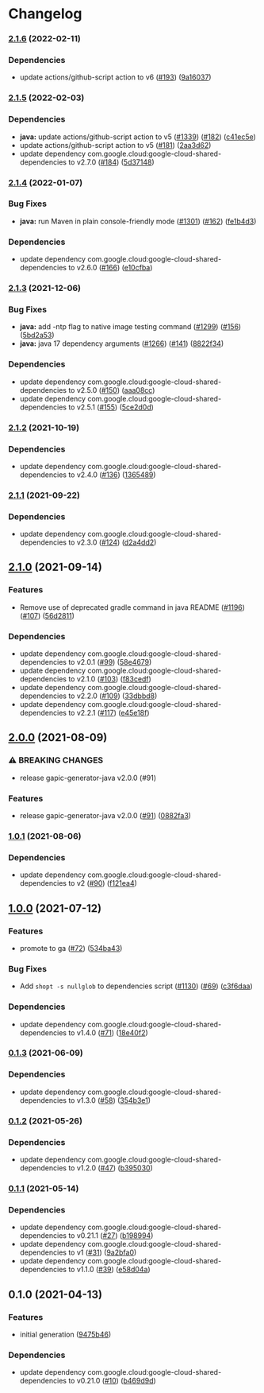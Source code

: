 # Changelog

### [2.1.6](https://github.com/googleapis/java-appengine-admin/compare/v2.1.5...v2.1.6) (2022-02-11)


### Dependencies

* update actions/github-script action to v6 ([#193](https://github.com/googleapis/java-appengine-admin/issues/193)) ([9a16037](https://github.com/googleapis/java-appengine-admin/commit/9a1603720634fb26d99fab0f74619eebdad3cbed))

### [2.1.5](https://github.com/googleapis/java-appengine-admin/compare/v2.1.4...v2.1.5) (2022-02-03)


### Dependencies

* **java:** update actions/github-script action to v5 ([#1339](https://github.com/googleapis/java-appengine-admin/issues/1339)) ([#182](https://github.com/googleapis/java-appengine-admin/issues/182)) ([c41ec5e](https://github.com/googleapis/java-appengine-admin/commit/c41ec5e832452a8510e5ff96c06e1f9839ad3da1))
* update actions/github-script action to v5 ([#181](https://github.com/googleapis/java-appengine-admin/issues/181)) ([2aa3d62](https://github.com/googleapis/java-appengine-admin/commit/2aa3d6287c47691026107ccad0b0e459bd0303a3))
* update dependency com.google.cloud:google-cloud-shared-dependencies to v2.7.0 ([#184](https://github.com/googleapis/java-appengine-admin/issues/184)) ([5d37148](https://github.com/googleapis/java-appengine-admin/commit/5d3714877b10fcc8f77f6a8170283d399d1154d1))

### [2.1.4](https://www.github.com/googleapis/java-appengine-admin/compare/v2.1.3...v2.1.4) (2022-01-07)


### Bug Fixes

* **java:** run Maven in plain console-friendly mode ([#1301](https://www.github.com/googleapis/java-appengine-admin/issues/1301)) ([#162](https://www.github.com/googleapis/java-appengine-admin/issues/162)) ([fe1b4d3](https://www.github.com/googleapis/java-appengine-admin/commit/fe1b4d36bd634b1f582d6822a95332737ee6d9a8))


### Dependencies

* update dependency com.google.cloud:google-cloud-shared-dependencies to v2.6.0 ([#166](https://www.github.com/googleapis/java-appengine-admin/issues/166)) ([e10cfba](https://www.github.com/googleapis/java-appengine-admin/commit/e10cfbaa64cfa3dda8e78fc50a2d1f1648dd77f1))

### [2.1.3](https://www.github.com/googleapis/java-appengine-admin/compare/v2.1.2...v2.1.3) (2021-12-06)


### Bug Fixes

* **java:** add -ntp flag to native image testing command ([#1299](https://www.github.com/googleapis/java-appengine-admin/issues/1299)) ([#156](https://www.github.com/googleapis/java-appengine-admin/issues/156)) ([5bd2a53](https://www.github.com/googleapis/java-appengine-admin/commit/5bd2a534305ce8de498c5515221b6a81fc1c6279))
* **java:** java 17 dependency arguments ([#1266](https://www.github.com/googleapis/java-appengine-admin/issues/1266)) ([#141](https://www.github.com/googleapis/java-appengine-admin/issues/141)) ([8822f34](https://www.github.com/googleapis/java-appengine-admin/commit/8822f3491aae2f683c4412c6061bcca2caeecebb))


### Dependencies

* update dependency com.google.cloud:google-cloud-shared-dependencies to v2.5.0 ([#150](https://www.github.com/googleapis/java-appengine-admin/issues/150)) ([aaa08cc](https://www.github.com/googleapis/java-appengine-admin/commit/aaa08cc81fa440a6efd5ff1b6ed0b9b3cc517c2d))
* update dependency com.google.cloud:google-cloud-shared-dependencies to v2.5.1 ([#155](https://www.github.com/googleapis/java-appengine-admin/issues/155)) ([5ce2d0d](https://www.github.com/googleapis/java-appengine-admin/commit/5ce2d0de6b612b47e16371d1f4d36fded798c0d6))

### [2.1.2](https://www.github.com/googleapis/java-appengine-admin/compare/v2.1.1...v2.1.2) (2021-10-19)


### Dependencies

* update dependency com.google.cloud:google-cloud-shared-dependencies to v2.4.0 ([#136](https://www.github.com/googleapis/java-appengine-admin/issues/136)) ([1365489](https://www.github.com/googleapis/java-appengine-admin/commit/136548935042ac67a2f7df1b3fa2fe6e9c82ef6c))

### [2.1.1](https://www.github.com/googleapis/java-appengine-admin/compare/v2.1.0...v2.1.1) (2021-09-22)


### Dependencies

* update dependency com.google.cloud:google-cloud-shared-dependencies to v2.3.0 ([#124](https://www.github.com/googleapis/java-appengine-admin/issues/124)) ([d2a4dd2](https://www.github.com/googleapis/java-appengine-admin/commit/d2a4dd22ee7da08e1b9239c32afe46b7968a831d))

## [2.1.0](https://www.github.com/googleapis/java-appengine-admin/compare/v2.0.0...v2.1.0) (2021-09-14)


### Features

* Remove use of deprecated gradle command in java README ([#1196](https://www.github.com/googleapis/java-appengine-admin/issues/1196)) ([#107](https://www.github.com/googleapis/java-appengine-admin/issues/107)) ([56d2811](https://www.github.com/googleapis/java-appengine-admin/commit/56d281182957d0cb28e780bba7125dcf2970d6c0))


### Dependencies

* update dependency com.google.cloud:google-cloud-shared-dependencies to v2.0.1 ([#99](https://www.github.com/googleapis/java-appengine-admin/issues/99)) ([58e4679](https://www.github.com/googleapis/java-appengine-admin/commit/58e46796278c6836531497f46bf19dbef82ebc2a))
* update dependency com.google.cloud:google-cloud-shared-dependencies to v2.1.0 ([#103](https://www.github.com/googleapis/java-appengine-admin/issues/103)) ([f83cedf](https://www.github.com/googleapis/java-appengine-admin/commit/f83cedf8b3c163ba585250a6597930b11ff3fce1))
* update dependency com.google.cloud:google-cloud-shared-dependencies to v2.2.0 ([#109](https://www.github.com/googleapis/java-appengine-admin/issues/109)) ([33dbbd8](https://www.github.com/googleapis/java-appengine-admin/commit/33dbbd89d3410d37176bb4625bd833514090e493))
* update dependency com.google.cloud:google-cloud-shared-dependencies to v2.2.1 ([#117](https://www.github.com/googleapis/java-appengine-admin/issues/117)) ([e45e18f](https://www.github.com/googleapis/java-appengine-admin/commit/e45e18f126c7f58b621fb3cbd8c4d2d077acc59e))

## [2.0.0](https://www.github.com/googleapis/java-appengine-admin/compare/v1.0.1...v2.0.0) (2021-08-09)


### ⚠ BREAKING CHANGES

* release gapic-generator-java v2.0.0 (#91)

### Features

* release gapic-generator-java v2.0.0 ([#91](https://www.github.com/googleapis/java-appengine-admin/issues/91)) ([0882fa3](https://www.github.com/googleapis/java-appengine-admin/commit/0882fa3bed0ef62a24535caa747ea556e0a6ad1f))

### [1.0.1](https://www.github.com/googleapis/java-appengine-admin/compare/v1.0.0...v1.0.1) (2021-08-06)


### Dependencies

* update dependency com.google.cloud:google-cloud-shared-dependencies to v2 ([#90](https://www.github.com/googleapis/java-appengine-admin/issues/90)) ([f121ea4](https://www.github.com/googleapis/java-appengine-admin/commit/f121ea415e1f2106ef9ac9909ed33223a2f40d1a))

## [1.0.0](https://www.github.com/googleapis/java-appengine-admin/compare/v0.1.3...v1.0.0) (2021-07-12)


### Features

* promote to ga ([#72](https://www.github.com/googleapis/java-appengine-admin/issues/72)) ([534ba43](https://www.github.com/googleapis/java-appengine-admin/commit/534ba43f8e38944ee9ffae8cc91019df23f6737f))


### Bug Fixes

* Add `shopt -s nullglob` to dependencies script ([#1130](https://www.github.com/googleapis/java-appengine-admin/issues/1130)) ([#69](https://www.github.com/googleapis/java-appengine-admin/issues/69)) ([c3f6daa](https://www.github.com/googleapis/java-appengine-admin/commit/c3f6daac5b133d20aabc855d5512d41cda0d6ed3))


### Dependencies

* update dependency com.google.cloud:google-cloud-shared-dependencies to v1.4.0 ([#71](https://www.github.com/googleapis/java-appengine-admin/issues/71)) ([18e40f2](https://www.github.com/googleapis/java-appengine-admin/commit/18e40f2298d05469dcbd4988a3ca54243881b245))

### [0.1.3](https://www.github.com/googleapis/java-appengine-admin/compare/v0.1.2...v0.1.3) (2021-06-09)


### Dependencies

* update dependency com.google.cloud:google-cloud-shared-dependencies to v1.3.0 ([#58](https://www.github.com/googleapis/java-appengine-admin/issues/58)) ([354b3e1](https://www.github.com/googleapis/java-appengine-admin/commit/354b3e1149d4a86d600043a05c9255e291370c92))

### [0.1.2](https://www.github.com/googleapis/java-appengine-admin/compare/v0.1.1...v0.1.2) (2021-05-26)


### Dependencies

* update dependency com.google.cloud:google-cloud-shared-dependencies to v1.2.0 ([#47](https://www.github.com/googleapis/java-appengine-admin/issues/47)) ([b395030](https://www.github.com/googleapis/java-appengine-admin/commit/b395030405a17234ee0edaa67b7f52bb593f79a4))

### [0.1.1](https://www.github.com/googleapis/java-appengine-admin/compare/v0.1.0...v0.1.1) (2021-05-14)


### Dependencies

* update dependency com.google.cloud:google-cloud-shared-dependencies to v0.21.1 ([#27](https://www.github.com/googleapis/java-appengine-admin/issues/27)) ([b198994](https://www.github.com/googleapis/java-appengine-admin/commit/b1989947e17e6580c5543396fe1962fb2e4d837b))
* update dependency com.google.cloud:google-cloud-shared-dependencies to v1 ([#31](https://www.github.com/googleapis/java-appengine-admin/issues/31)) ([9a2bfa0](https://www.github.com/googleapis/java-appengine-admin/commit/9a2bfa075b44e32fec99b2fcc25424515ee1eb2a))
* update dependency com.google.cloud:google-cloud-shared-dependencies to v1.1.0 ([#39](https://www.github.com/googleapis/java-appengine-admin/issues/39)) ([e58d04a](https://www.github.com/googleapis/java-appengine-admin/commit/e58d04a60a8547ccea0c829c62fbdb7e441d8a37))

## 0.1.0 (2021-04-13)


### Features

* initial generation ([9475b46](https://www.github.com/googleapis/java-appengine-admin/commit/9475b46ceccf0284d0a399a3f067b4594df31745))


### Dependencies

* update dependency com.google.cloud:google-cloud-shared-dependencies to v0.21.0 ([#10](https://www.github.com/googleapis/java-appengine-admin/issues/10)) ([b469d9d](https://www.github.com/googleapis/java-appengine-admin/commit/b469d9d140268122f5bf114a44b5adcc5660f33d))
